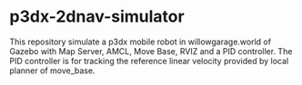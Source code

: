 # p3dx-2dnav-simulator
This repository simulate a p3dx mobile robot in willowgarage.world of Gazebo with Map Server, AMCL, Move Base, RVIZ and a PID controller. The PID controller is for tracking the reference linear velocity provided by local planner of move_base.
